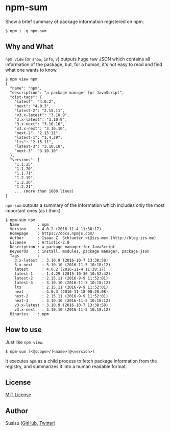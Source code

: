 # npm-sum
Show a brief summary of package information registered on npm.

``` shell
$ npm i -g npm-sum
```

## Why and What
`npm view`  (or `show`, `info`, `v`) outputs huge raw JSON which contains all information of the package,
but, for a human, it's not easy to read and find what one wants to know.

``` shell
$ npm view npm
{
  "name": "npm",
  "description": "a package manager for JavaScript",
  "dist-tags": {
    "latest": "4.0.2",
    "next": "4.0.3",
    "latest-2": "2.15.11",
    "v3.x-latest": "3.10.9",
    "3.x-latest": "3.10.9",
    "3.x-next": "3.10.10",
    "v3.x-next": "3.10.10",
    "next-2": "2.15.11",
    "latest-1": "1.4.29",
    "lts": "2.15.11",
    "latest-3": "3.10.10",
    "next-3": "3.10.10"
  },
  "versions": [
    "1.1.25",
    "1.1.70",
    "1.1.71",
    "1.2.19",
    "1.2.20",
    "1.2.21",
    ... (more than 1000 lines)
}
```

`npm-sum` outputs a summary of the information which includes only the most important ones (as I think).

``` shell
$ npm-sum npm
  Name        : npm
  Version     : 4.0.2 (2016-11-4 11:38:17)
  Homepage    : https://docs.npmjs.com/
  Author      : Isaac Z. Schlueter <i@izs.me> (http://blog.izs.me)
  License     : Artistic-2.0
  Description : a package manager for JavaScript
  Keywords    : install, modules, package manager, package.json
  Tags        :
    3.x-latest  : 3.10.9 (2016-10-7 13:38:58)
    3.x-next    : 3.10.10 (2016-11-5 10:18:12)
    latest      : 4.0.2 (2016-11-4 11:38:17)
    latest-1    : 1.4.29 (2015-10-30 10:52:42)
    latest-2    : 2.15.11 (2016-9-9 11:52:01)
    latest-3    : 3.10.10 (2016-11-5 10:18:12)
    lts         : 2.15.11 (2016-9-9 11:52:01)
    next        : 4.0.3 (2016-11-18 08:28:08)
    next-2      : 2.15.11 (2016-9-9 11:52:01)
    next-3      : 3.10.10 (2016-11-5 10:18:12)
    v3.x-latest : 3.10.9 (2016-10-7 13:38:58)
    v3.x-next   : 3.10.10 (2016-11-5 10:18:12)
  Binaries    : npm
```

## How to use
Just like `npm view`.

```
$ npm-sum [<@scope>/]<name>[@<version>]
```

It executes `npm` as a child process to fetch package information from the registry, and summarizes it into a human readable format.

## License
[MIT License](http://opensource.org/licenses/mit-license.php)

## Author
Susisu ([GitHub](https://github.com/susisu), [Twitter](https://twitter.com/susisu2413))
